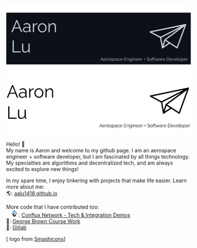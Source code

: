 ![](./assets/logo-dark.png#gh-dark-mode-only)
![](./assets/logo-light.png#gh-light-mode-only)

Hello! 🚀   
My name is Aaron and welcome to my github page. I am an aerospace engineer + software developer, but I am fascinated by all things technology. My specialties are algorithms and decentralized tech, and am always excited to explore new things! 

In my spare time, I enjoy tinkering with projects that make life easier. Learn more about me:  
🌎: [aalu1418.github.io](https://aalu1418.github.io)

More code that I have contributed too:     
![](./assets/conflux-dark.png#gh-dark-mode-only)![](./assets/conflux-light.png#gh-light-mode-only) : [Conflux Network - Tech & Integration Demos](https://github.com/Conflux-Network-Global)  
🎒: [George Brown Course Work](https://github.com/gb-blockchain-1920)  
🦊: [Gitlab](https://gitlab.com/aalu1418)   

[ logo from [Smashicons](https://www.flaticon.com/authors/smashicons)]

